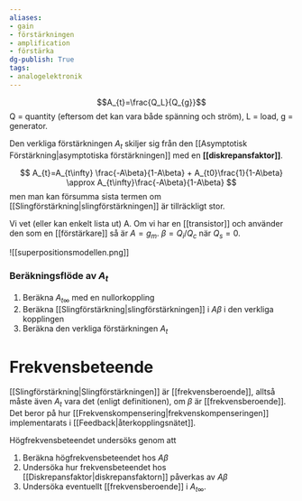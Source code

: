 ```yaml
---
aliases: 
- gain
- förstärkningen
- amplification
- förstärka
dg-publish: True
tags: 
- analogelektronik
---
```

$$A_{t}=\frac{Q_L}{Q_{g}}$$
Q = quantity (eftersom det kan vara både spänning och ström), L = load, g = generator. 

Den verkliga förstärkningen $A_t$ skiljer sig från den [[Asymptotisk Förstärkning|asymptotiska förstärkningen]] med en **[[diskrepansfaktor]]**. 

$$
A_{t}=A_{t\infty} \frac{-A\beta}{1-A\beta} + A_{t0}\frac{1}{1-A\beta} \approx A_{t\infty}\frac{-A\beta}{1-A\beta}
$$
men man kan försumma sista termen om [[Slingförstärkning|slingförstärkningen]] är tillräckligt stor. 

Vi vet (eller kan enkelt lista ut) A. Om vi har en [[transistor]] och använder den som en [[förstärkare]] så är $A=g_{m}$. $\beta = Q_{i}/Q_{c}$ när $Q_{s}=0$.

![[superpositionsmodellen.png]]

### Beräkningsflöde av $A_t$
1. Beräkna $A_{t\infty}$ med en nullorkoppling
2. Beräkna [[Slingförstärkning|slingförstärkningen]] i $A\beta$ i den verkliga kopplingen
3. Beräkna den verkliga förstärkningen $A_{t}$

# Frekvensbeteende 
[[Slingförstärkning|Slingförstärkningen]] är [[frekvensberoende]], alltså måste även $A_{t}$ vara det (enligt definitionen), om $\beta$ är [[frekvensberoende]]. Det beror på hur [[Frekvenskompensering|frekvenskompenseringen]] implementarats i [[Feedback|återkopplingsnätet]]. 

Högfrekvensbeteendet undersöks genom att 
1. Beräkna högfrekvensbeteendet hos $A \beta$
2. Undersöka hur frekvensbeteendet hos [[Diskrepansfaktor|diskrepansfaktorn]] påverkas av $A \beta$
3. Undersöka eventuellt [[frekvensberoende]] i $A_{t\infty}$.